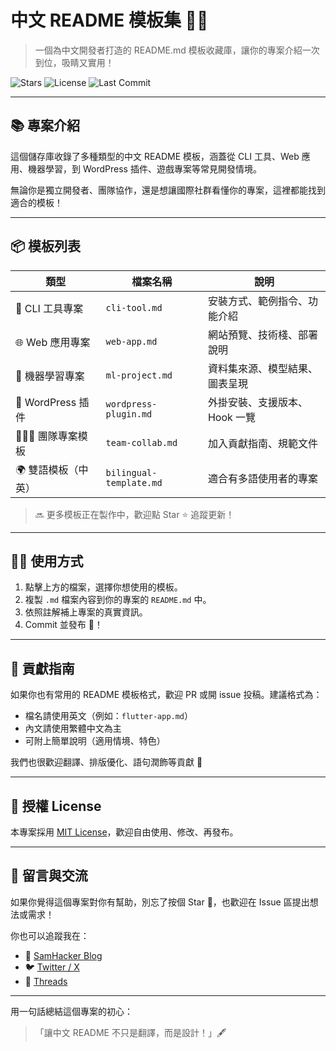 # 中文 README 模板集 📄✨

> 一個為中文開發者打造的 README.md 模板收藏庫，讓你的專案介紹一次到位，吸睛又實用！

![Stars](https://img.shields.io/github/stars/510208/readme-templates?style=social)
![License](https://img.shields.io/github/license/510208/readme-templates)
![Last Commit](https://img.shields.io/github/last-commit/510208/readme-templates)

---

## 📚 專案介紹

這個儲存庫收錄了多種類型的中文 README 模板，涵蓋從 CLI 工具、Web 應用、機器學習，到 WordPress 插件、遊戲專案等常見開發情境。

無論你是獨立開發者、團隊協作，還是想讓國際社群看懂你的專案，這裡都能找到適合的模板！

---

## 📦 模板列表

| 類型 | 檔案名稱 | 說明 |
|------|----------|------|
| 🔧 CLI 工具專案 | `cli-tool.md` | 安裝方式、範例指令、功能介紹 |
| 🌐 Web 應用專案 | `web-app.md` | 網站預覽、技術棧、部署說明 |
| 🧪 機器學習專案 | `ml-project.md` | 資料集來源、模型結果、圖表呈現 |
| 🧩 WordPress 插件 | `wordpress-plugin.md` | 外掛安裝、支援版本、Hook 一覽 |
| 🧑‍🤝‍🧑 團隊專案模板 | `team-collab.md` | 加入貢獻指南、規範文件 |
| 🌍 雙語模板（中英） | `bilingual-template.md` | 適合有多語使用者的專案 |

> 🔜 更多模板正在製作中，歡迎點 Star ⭐ 追蹤更新！

---

## 🧑‍💻 使用方式

1. 點擊上方的檔案，選擇你想使用的模板。
2. 複製 `.md` 檔案內容到你的專案的 `README.md` 中。
3. 依照註解補上專案的真實資訊。
4. Commit 並發布 🚀！

---

## 🤝 貢獻指南

如果你也有常用的 README 模板格式，歡迎 PR 或開 issue 投稿。建議格式為：

- 檔名請使用英文（例如：`flutter-app.md`）
- 內文請使用繁體中文為主
- 可附上簡單說明（適用情境、特色）

我們也很歡迎翻譯、排版優化、語句潤飾等貢獻 🙌

---

## 📜 授權 License

本專案採用 [MIT License](./LICENSE)，歡迎自由使用、修改、再發布。

---

## 🐾 留言與交流

如果你覺得這個專案對你有幫助，別忘了按個 Star 🌟，也歡迎在 Issue 區提出想法或需求！

你也可以追蹤我在：

- 🔗 [SamHacker Blog](https://samhacker.xyz/)
- 🐦 [Twitter / X](#)
- 🧵 [Threads](#)

---

用一句話總結這個專案的初心：

> 「讓中文 README 不只是翻譯，而是設計！」🖋️

